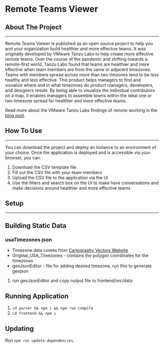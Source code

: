 # Remote Teams Viewer

## About The Project
---
Remote Teams Viewer is published as an open source project to help you and your organization build healthier and more effective teams. It was originally developed by VMware Tanzu Labs to help create more effective remote teams. Over the course of the pandemic and shifting towards a remote-first world, Tanzu Labs found that teams are healthier and more effective when team members are from the same or adjacent timezones. Teams with members spread across more than two timzones tend to be less healthy and less effective. This product helps managers to find and visualize where and in what timezones do product managers, developers, and designers reside. By being able to visualize the individual contributors on a map, it enables managers to assemble teams within the ideal one or two timezone spread for healthier and more effective teams.

Read more about the VMware Tanzu Labs findings of remote working in the [blog post](https://tanzu.vmware.com/content/blog/revamping-remote-and-distributed-work-at-vmware-tanzu-labs).


## How To Use

---
You can download the project and deploy an instance to an environment of your choice. Once the application is deployed and is accessible via your browser, you can:
1.  Download the CSV template file
2.  Fill out the CSV file with your team members
3.  Upload the CSV file to the application via the UI
4.  Use the filters and search box on the UI to make have conversations and make decisions around healthier and more effective teams



## Setup
---

## Building Static Data

### usaTimezones json
- Timezone data comes from [Cartography Vectors Website](https://cartographyvectors.com/search?q=timezone)
- Original_USA_Timezones - contains the polygon coordinates for the timezones
- geoJsonEditor - file for adding desired timezone, run this to generate geojson
1. run geoJsonEditor and copy output file to frontend/src/data

## Running Application
1. ```cd parser && npm i && npm run compile```
2. ```cd frontend && npm i```

## Updating

Run `npm run update-dependencies`.
